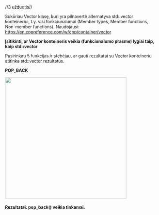//3 užduotis//

Sukūriau Vector klasę, kuri yra pilnavertė alternatyva std::vector konteineriui, t.y. visi fonkciunalumai (Member types, Member functions, Non-member functions). Naudojausi: https://en.cppreference.com/w/cpp/container/vector

**Įsitikinti, ar Vector konteineris veikia (funkcionalumo prasme) lygiai taip, kaip std::vector**

Pasirinkau 5 funkcijas ir stebėjau, ar gauti rezultatai su Vector konteineriu atitinka std::vector rezultatus.

**POP_BACK**

<img src="https://github.com/Jovitel/3_OP/assets/150922295/bb164801-71a3-42de-a826-5c32bb2e4da7" width="400" />

#### Rezultatai: pop_back() veikia tinkamai.
